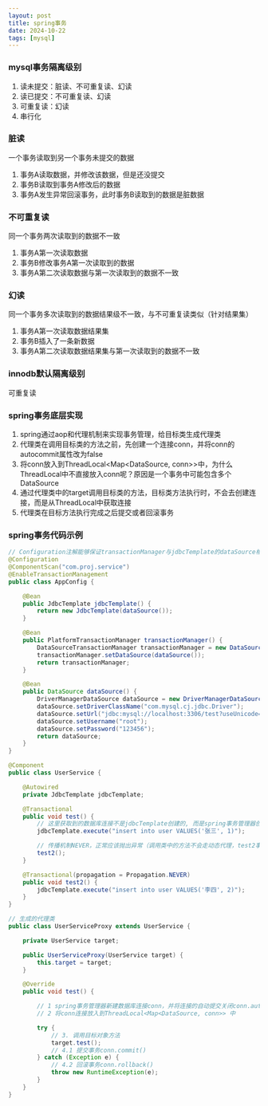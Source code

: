 ```yaml
---
layout: post
title: spring事务
date: 2024-10-22
tags: [mysql]
---
```


### mysql事务隔离级别
1. 读未提交：脏读、不可重复读、幻读
2. 读已提交：不可重复读、幻读
3. 可重复读：幻读
4. 串行化

### 脏读
一个事务读取到另一个事务未提交的数据
1. 事务A读取数据，并修改该数据，但是还没提交
2. 事务B读取到事务A修改后的数据
3. 事务A发生异常回滚事务，此时事务B读取到的数据是脏数据

### 不可重复读
同一个事务两次读取到的数据不一致
1. 事务A第一次读取数据
2. 事务B修改事务A第一次读取到的数据
3. 事务A第二次读取数据与第一次读取到的数据不一致

### 幻读
同一个事务多次读取到的数据结果级不一致，与不可重复读类似（针对结果集）
1. 事务A第一次读取数据结果集
2. 事务B插入了一条新数据
3. 事务A第二次读取数据结果集与第一次读取到的数据不一致

### innodb默认隔离级别
可重复读

### spring事务底层实现
1. spring通过aop和代理机制来实现事务管理，给目标类生成代理类
2. 代理类在调用目标类的方法之前，先创建一个连接conn，并将conn的autocommit属性改为false
3. 将conn放入到ThreadLocal<Map<DataSource, conn>>中，为什么ThreadLocal中不直接放入conn呢？原因是一个事务中可能包含多个DataSource
4. 通过代理类中的target调用目标类的方法，目标类方法执行时，不会去创建连接，而是从ThreadLocal中获取连接
5. 代理类在目标方法执行完成之后提交或者回滚事务

### spring事务代码示例
```java
// Configuration注解能够保证transactionManager与jdbcTemplate的dataSource相同, 不然会导致事务失效
@Configuration
@ComponentScan("com.proj.service")
@EnableTransactionManagement
public class AppConfig {

    @Bean
    public JdbcTemplate jdbcTemplate() {
        return new JdbcTemplate(dataSource());
    }

    @Bean
    public PlatformTransactionManager transactionManager() {
        DataSourceTransactionManager transactionManager = new DataSourceTransactionManager();
        transactionManager.setDataSource(dataSource());
        return transactionManager;
    }

    @Bean
    public DataSource dataSource() {
        DriverManagerDataSource dataSource = new DriverManagerDataSource();
        dataSource.setDriverClassName("com.mysql.cj.jdbc.Driver");
        dataSource.setUrl("jdbc:mysql://localhost:3306/test?useUnicode=true&characterEncoding=utf8&zeroDateTimeBehavior=CONVERT_TO_NULL&useSSL=false&serverTimezone=Asia/Shanghai");
        dataSource.setUsername("root");
        dataSource.setPassword("123456");
        return dataSource;
    }
}

@Component
public class UserService {

    @Autowired
    private JdbcTemplate jdbcTemplate;

    @Transactional
    public void test() {
        // 这里获取到的数据库连接不是jdbcTemplate创建的, 而是spring事务管理器创建的，ThreadLocal<Map<DataSource, conn>>
        jdbcTemplate.execute("insert into user VALUES('张三', 1)");

        // 传播机制NEVER，正常应该抛出异常（调用类中的方法不会走动态代理，test2事务会失效）
        test2();
    }

    @Transactional(propagation = Propagation.NEVER)
    public void test2() {
        jdbcTemplate.execute("insert into user VALUES('李四', 2)");
    }
}

// 生成的代理类
public class UserServiceProxy extends UserService {

    private UserService target;

    public UserServiceProxy(UserService target) {
        this.target = target;
    }

    @Override
    public void test() {

        // 1 spring事务管理器新建数据库连接conn，并将连接的自动提交关闭conn.autocommit(false)
        // 2 将conn连接放入到ThreadLocal<Map<DataSource, conn>> 中

        try {
            // 3. 调用目标对象方法
            target.test();
            // 4.1 提交事务conn.commit()
        } catch (Exception e) {
            // 4.2 回滚事务conn.rollback()
            throw new RuntimeException(e);
        }
    }
}
```

